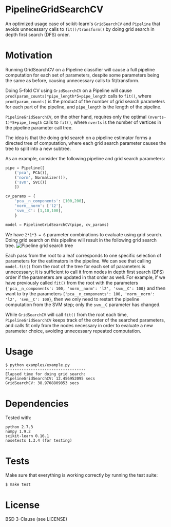 
PipelineGridSearchCV
====================
An optimized usage case of scikit-learn's `GridSearchCV` and `Pipeline` that
avoids unnecessary calls to `fit()/transform()` by doing grid search in
depth first search (DFS) order.

Motivation
==========
Running GridSearchCV on a Pipeline classifier will cause
a full pipeline computation for each set of parameters,
despite some parameters being the same as before,
causing unnecessary calls to fit/transform.

Doing 5-fold CV using `GridSearchCV` on a Pipeline will
cause `prod(param_counts)*pipe_length*5+pipe_length` calls to `fit()`,
where `prod(param_counts)` is the product of the number of grid search
parameters for each part of the pipeline, and `pipe_length` is the
length of the pipeline.

`PipelineGridSearchCV`, on the other hand, requires only the optimal
`(nverts-1)*5+pipe_length` calls to `fit()`,
where `nverts` is the number of vertices in the pipeline parameter call
tree.

The idea is that the doing grid search on a pipeline estimator forms
a directed tree of computation, where each grid search parameter causes
the tree to split into a new subtree.
 
As an example, consider the following pipeline and grid search parameters:
```python
pipe = Pipeline([
    ('pca', PCA()), 
    ('norm', Normalizer()), 
    ('svm', SVC())
    ])

cv_params = {
    'pca__n_components': [100,200],
    'norm__norm': ['l2'],
    'svm__C': [1,10,100],
    }

model = PipelineGridSearchCV(pipe, cv_params)
```

We have `2*1*3 = 6` parameter combinations to evaluate using grid search.
Doing grid search on this pipeline will result in the following grid search tree.
![Pipeline grid search tree](https://cloud.githubusercontent.com/assets/3026734/8267030/675c638c-178a-11e5-8efe-bf0d52ddd8b9.png)

Each pass from the root to a leaf corresponds to one specific selection of parameters for
the estimators in the pipeline.
We can see that calling `model.fit()` from the root of the tree for each set of parameters is unnecessary;
it is sufficient to call it from nodes in depth first search (DFS) order if the parameters are updated in that order as well.
For example, if we have previously called `fit()` from the root with the parameters `{'pca__n_components': 100, 'norm__norm': 'l2', 'svm__C': 100}`
and then want to try the parameters `{'pca__n_components': 100, 'norm__norm': 'l2', 'svm__C': 100}`, then we only need to restart the pipeline
computation from the SVM step; only the `svm__C` parameter has changed.

While `GridSearchCV` will call `fit()` from the root each time, `PipelineGridSearchCV` keeps track of the order of the searched
parameters, and calls fit only from the nodes necessary in order to evaluate a new parameter choice, avoiding unnecessary repeated computation.

Usage
=====
```
$ python examples/example.py
-----------------------------------
Elapsed time for doing grid search:
PipelineGridSearchCV: 12.456952095 secs
GridSearchCV: 38.9708809853 secs
```

Dependencies
============
Tested with:
```
python 2.7.3
numpy 1.9.2
scikit-learn 0.16.1
nosetests 1.3.4 (for testing)
```

Tests
=====
Make sure that everything is working correctly by running the test suite:
```
$ make test
```

License
=======
BSD 3-Clause (see LICENSE)
